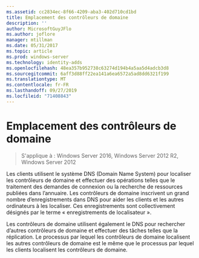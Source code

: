 ```yaml
---
ms.assetid: cc2834ec-8f66-4209-aba3-402d710cd1bd
title: Emplacement des contrôleurs de domaine
description: ''
author: MicrosoftGuyJFlo
ms.author: joflore
manager: mtillman
ms.date: 05/31/2017
ms.topic: article
ms.prod: windows-server
ms.technology: identity-adds
ms.openlocfilehash: 48ea357b952738c63274d194b4a5aa5d4adcb3d8
ms.sourcegitcommit: 6aff3d88ff22ea141a6ea6572a5ad8dd6321f199
ms.translationtype: MT
ms.contentlocale: fr-FR
ms.lasthandoff: 09/27/2019
ms.locfileid: "71408843"
---
```

# <a name="domain-controller-location"></a>Emplacement des contrôleurs de domaine

>S'applique à : Windows Server 2016, Windows Server 2012 R2, Windows Server 2012

Les clients utilisent le système DNS (Domain Name System) pour localiser les contrôleurs de domaine et effectuer des opérations telles que le traitement des demandes de connexion ou la recherche de ressources publiées dans l’annuaire. Les contrôleurs de domaine inscrivent un grand nombre d’enregistrements dans DNS pour aider les clients et les autres ordinateurs à les localiser. Ces enregistrements sont collectivement désignés par le terme « enregistrements de localisateur ».  
  
Les contrôleurs de domaine utilisent également le DNS pour rechercher d’autres contrôleurs de domaine et effectuer des tâches telles que la réplication. Le processus par lequel les contrôleurs de domaine localisent les autres contrôleurs de domaine est le même que le processus par lequel les clients localisent les contrôleurs de domaine.  
  


